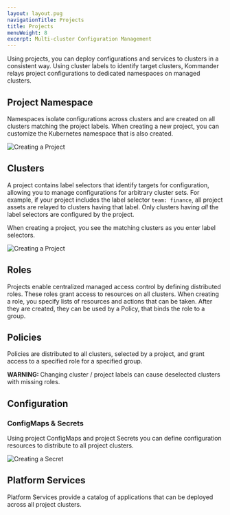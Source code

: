 ```yaml
---
layout: layout.pug
navigationTitle: Projects
title: Projects
menuWeight: 8
excerpt: Multi-cluster Configuration Management
---
```



Using projects, you can deploy configurations and services to clusters in a consistent way. Using cluster labels to identify target clusters, Kommander relays project configurations to dedicated namespaces on managed clusters.

## Project Namespace

Namespaces isolate configurations across clusters and are created on all clusters matching the project labels. When creating a new project, you can customize the Kubernetes namespace that is also created.

![Creating a Project](/ksphere/kommander/img/project-create.png)

## Clusters

A project contains label selectors that identify targets for configuration, allowing you to manage configurations for arbitrary cluster sets. For example, if your project includes the label selector `team: finance`, all project assets are relayed to clusters having that label. Only clusters having _all_ the label selectors are configured by the project.

When creating a project, you see the matching clusters as you enter label selectors.

![Creating a Project](/ksphere/kommander/img/project-create-labels.png)

## Roles

Projects enable centralized managed access control by defining distributed roles. These roles grant access to resources on all clusters. When creating a role, you specify lists of resources and actions that can be taken. After they are created, they can be used by a Policy, that binds the role to a group.

## Policies

Policies are distributed to all clusters, selected by a project, and grant access to a specified role for a specified group.

<p class="message--warning"><strong>WARNING: </strong>
Changing cluster / project labels can cause deselected clusters with missing roles.
</p>

## Configuration

### ConfigMaps & Secrets

Using project ConfigMaps and project Secrets you can define configuration resources to distribute to all project clusters.

![Creating a Secret](/ksphere/kommander/img/project-secret-create.png)

## Platform Services

Platform Services provide a catalog of applications that can be deployed across all project clusters.
